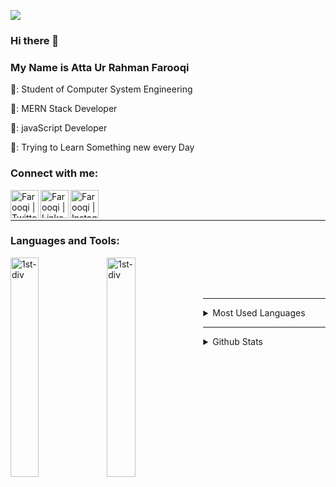 ![](https://komarev.com/ghpvc/?username=your-github-username&label=PROFILE+VIEWS)
### Hi there 👋
### My Name is Atta Ur Rahman Farooqi

:pushpin:: Student of Computer System Engineering

:pushpin:: MERN Stack Developer

:pushpin:: javaScript Developer

:pushpin:: Trying to Learn Something new every Day


<!-- :pushpin:: On the to Full-Stack Developer -->
<!--
**iamfarooqi/iamfarooqi** is a ✨ _special_ ✨ repository because its `README.md` (this file) appears on your GitHub profile.

Here are some ideas to get you started:

- 🔭 I’m currently working on ...
- 🌱 I’m currently learning ...
- 👯 I’m looking to collaborate on ...
- 🤔 I’m looking for help with ...
- 💬 Ask me about ...
- 📫 How to reach me: ...
- 😄 Pronouns: ...
- ⚡ Fun fact: ...
-->


### Connect with me:
<!-- [<img align="left" alt="codeSTACKr.com" width="22px" src="https://raw.githubusercontent.com/iconic/open-iconic/master/svg/globe.svg" />][website] -->
<!-- [<img align="left" alt="codeSTACKr.com" width="22px" src="https://raw.githubusercontent.com/iconic/open-iconic/master/svg/globe.svg" />][website] -->
<!-- [<img align="left" alt="codeSTACKr | YouTube" width="22px" src="https://cdn.jsdelivr.net/npm/simple-icons@v3/icons/youtube.svg" />][youtube] -->
<!-- [<img align="left" alt="codeSTACKr | YouTube" width="22px" src="https://cdn.jsdelivr.net/npm/simple-icons@v3/icons/youtube.svg" />][youtube] -->
[<img align="left" alt="Farooqi | Twitter" width="45rem" src="https://user-images.githubusercontent.com/73984528/157232500-1f9778e0-8b84-476f-9c38-f1159f26875f.png" />][twitter]
[<img align="left" alt="Farooqi | LinkedIn" width="45rem" src="https://user-images.githubusercontent.com/73984528/157232499-bafa66e2-04e5-4ce1-8a03-6a41d1105da9.png" />][linkedin]
[<img align="left" alt="Farooqi | Instagram" width="45rem" src="https://user-images.githubusercontent.com/73984528/157232497-83349994-0cd7-461f-96cf-b9b773bc24ca.png" />][instagram]


[website]: https://www.linkedin.com/in/iamfarooqi/
[twitter]: https://twitter.com/iam_farooqi
<!-- [youtube]: https://www.youtube.com/farooqi -->
[instagram]: https://www.instagram.com/iam__farooqi/?hl=en
[linkedin]: https://www.linkedin.com/in/iamfarooqi/

<br/>
<br/>
<hr/>


### Languages and Tools:

<div>
<img align="left" alt="1st-div" width="30%" src="https://user-images.githubusercontent.com/73984528/156903340-cac9334f-38e7-4f9f-bad0-c954ea9a93c3.png" />
  <img align="left" alt="1st-div" width="30%" src="https://user-images.githubusercontent.com/73984528/156903454-acf97a33-6acd-443e-8282-3e6112e43f67.png" />

</div>

<br/>
<br/>
<br/>
<hr/>

<div>
<details>
  <summary>Most Used Languages</summary>

<p><img align="center" src="https://github-readme-stats.vercel.app/api/top-langs/?username=iamfarooqi&layout=compact&theme=dark" alt="iamfarooqi" /></p>
</details>
</div>

<hr/>

<div>
<details>
   <summary>Github Stats</summary>
<p><img align="center" src="https://github-readme-stats.vercel.app/api?username=iamfarooqi&count_private=true&show_icons=true&theme=dark" alt="iamfarooqi" /></p>
</details>
</div>



<!-- [![Top Langs](https://github-readme-stats.vercel.app/api/top-langs/?username=iamfarooqi&layout=compact&theme=dark)](https://github.com/iamfarooqi) -->

<!-- [![iamfarooqi Github Stats](https://github-readme-stats.vercel.app/api?username=iamfarooqi&count_private=true&show_icons=true&theme=dark)](https://github.com/iamfarooqi) -->
